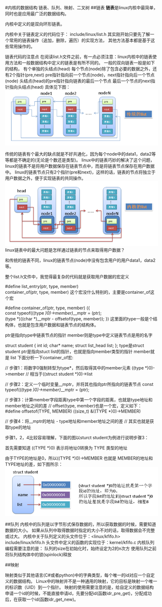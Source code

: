 #内核的数据结构
链表、队列、映射、二叉树
##链表
**链表**是linux内核中最简单，同时也是应用最广泛的数据结构。

内核中定义的是双向环形链表。

内核中关于链表定义的代码位于： include/linux/list.h
其实刚开始只要先了解一个常用的链表操作（追加，删除，遍历）的实现方法，
其他方法基本都是基于这些常用操作的。

链表代码的注意点
在阅读list.h文件之前，有一点必须注意：linux内核中的链表使用方法和一般数据结构中定义的链表是有所不同的。
一般的双向链表一般是如下的结构，
有个单独的头结点(head)
每个节点(node)除了包含必要的数据之外，还有2个指针(pre,next)
pre指针指向前一个节点(node)，next指针指向后一个节点(node)
头结点(head)的pre指针指向链表的最后一个节点
最后一个节点的next指针指向头结点(head)
具体见下图： 
![image](https://github.com/Rouen007/luangss.github.io/blob/master/image-lib/6.1.PNG)

传统的链表有个最大的缺点就是不好共通化，因为每个node中的data1，data2等等都是不确定的(无论是个数还是类型)。
linux中的链表巧妙的解决了这个问题，linux的链表不是将用户数据保存在链表节点中，而是将链表节点保存在用户数据中。
linux的链表节点只有2个指针(pre和next)，这样的话，链表的节点将独立于用户数据之外，便于实现链表的共同操作。
![image](https://github.com/Rouen007/luangss.github.io/blob/master/image-lib/6.2.PNG)
linux链表中的最大问题是怎样通过链表的节点来取得用户数据？

和传统的链表不同，linux的链表节点(node)中没有包含用户的用户data1，data2等。

 

整个list.h文件中，我觉得最复杂的代码就是获取用户数据的宏定义

#define list_entry(ptr, type, member) \
    container_of(ptr, type, member)
这个宏没什么特别的，主要是container_of这个宏

#define container_of(ptr, type, member) ({          \
    const typeof(((type *)0)->member)*__mptr = (ptr);    \
             (type *)((char *)__mptr - offsetof(type, member)); })
这里面的type一般是个结构体，也就是包含用户数据和链表节点的结构体。

ptr是指向type中链表节点的指针
member则是type中定义链表节点是用的名字

struct student
{
    int id;
    char* name;
    struct list_head list;
};
type是struct student
ptr是指向stuct list的指针，也就是指向member类型的指针
member就是 list
下面分析一下container_of宏:

// 步骤1：将数字0强制转型为type*，然后取得其中的member元素
((type *)0)->member  // 相当于((struct student *)0)->list

// 步骤2：定义一个临时变量__mptr，并将其也指向ptr所指向的链表节点
const typeof(((type *)0)->member)*__mptr = (ptr);

// 步骤3：计算member字段距离type中第一个字段的距离，也就是type地址和member地址之间的差
// offset(type, member)也是一个宏，定义如下：
#define offsetof(TYPE, MEMBER) ((size_t) &((TYPE *)0)->MEMBER)

// 步骤4：将__mptr的地址 - type地址和member地址之间的差
// 其实也就是获取type的地址

步骤1，2，4比较容易理解，下面的图以sturct student为例进行说明步骤3：

首先需要知道 ((TYPE *)0) 表示将地址0转换为 TYPE 类型的地址

由于TYPE的地址是0，所以((TYPE *)0)->MEMBER 也就是 MEMBER的地址和TYPE地址的差，如下图所示：
![image](https://github.com/Rouen007/luangss.github.io/blob/master/image-lib/6.3.PNG)

##队列
内核中的队列是以字节形式保存数据的，所以获取数据的时候，需要知道数据的大小。
如果从队列中取得数据时指定的大小不对的话，取得数据会不完整或过大。
内核中关于队列定义的头文件位于：<linux/kfifo.h> include/linux/kfifo.h
头文件中定义的函数的实现位于：kernel/kfifo.c
内核队列编程需要注意的是：
队列的size在初始化时，始终设定为2的n次方
使用队列之前将队列结构体中的锁(spinlock)释放

##映射

映射类似于其他语言(C#或者python)中的字典类型，每个唯一的id对应一个自定义的数据结构。
Linux中的映射并不是一种通用的映射，它的目标是映射一个唯一的标识数（UID）到一个指针。
映射的使用需要注意的是，给自定义的数据结构申请一个id的时候，不能直接申请id，先要分配id(函数idr_pre_get)，分配成功后，在获取一个id(函数idr_get_new)。